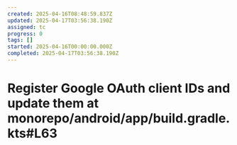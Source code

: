 ```yaml
---
created: 2025-04-16T08:48:59.837Z
updated: 2025-04-17T03:56:38.190Z
assigned: tc
progress: 0
tags: []
started: 2025-04-16T00:00:00.000Z
completed: 2025-04-17T03:56:38.190Z
---
```


# Register Google OAuth client IDs and update them at monorepo/android/app/build.gradle.kts#L63
